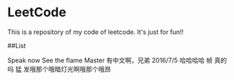 # LeetCode
This is a repository of my code of leetcode. It's just for fun!!

##List
 
Speak now
See the flame
Master 有中文啊，兄弟
2016/7/5
哈哈哈哈
帧
真的吗
猛
发哦那个哦暗灯光啊哦那个哦昂
